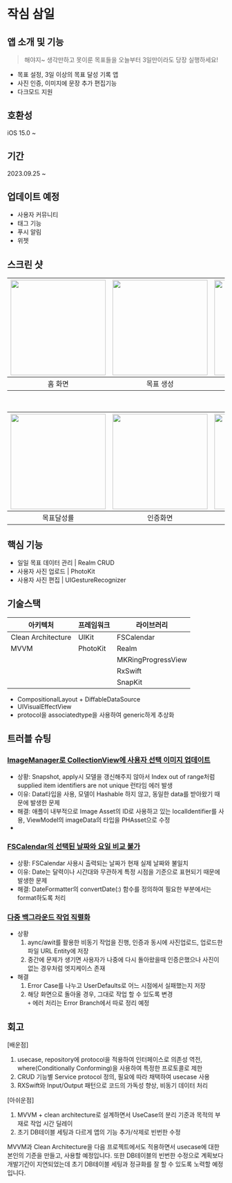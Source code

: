 # 작심 삼일

## 앱 소개 및 기능
> 해야지~ 생각만하고 못이룬 목표들을 오늘부터 3일만이라도 당장 실행하세요!

 - 목표 설정, 3일 이상의 목표 달성 기록 앱</br>
 - 사진 인증, 이미지에 문장 추가 편집기능</br>
 - 다크모드 지원

## 호환성
iOS 15.0 ~

## 기간
2023.09.25 ~ 

## 업데이트 예정
- 사용자 커뮤니티
- 태그 기능
- 푸시 알림
- 위젯

## 스크린 샷
|<img src="https://github.com/DONG-WOON/StickToIt/assets/80871083/6465b944-28b3-47a7-b768-9f2eaf477346" width=220>|<img src="https://github.com/DONG-WOON/StickToIt/assets/80871083/48646356-450b-46f6-9fb8-31bc1d318b69" width=220>|<img src="https://github.com/DONG-WOON/StickToIt/assets/80871083/da2daa46-cf56-49e9-b034-6180915635e1" width=220>|
|:-:|:-:|:-:|
|홈 화면|목표 생성|캘린더|
</br>

|<img src="https://github.com/DONG-WOON/StickToIt/assets/80871083/91458add-2819-4401-8f04-438d35238965" width=220>|<img src="https://github.com/DONG-WOON/StickToIt/assets/80871083/debbd251-332d-422b-9af6-66d1c9b401c0" width=220>|<img src="https://github.com/DONG-WOON/StickToIt/assets/80871083/7fd17ffe-46fe-49c1-8b44-4cdfdbf446e2" width=220>|
|:-:|:-:|:-:|
|목표달성률|인증화면|이미지 편집|


## 핵심 기능
- 일일 목표 데이터 관리 | Realm CRUD
- 사용자 사진 업로드 | PhotoKit
- 사용자 사진 편집 | UIGestureRecognizer

## 기술스택 
|          아키텍처            |   프레임워크  |       라이브러리        |
|            --              |     --     |     --               |
|     Clean Architecture     |   UIKit    |      FSCalendar     |
|           MVVM             |   PhotoKit |       Realm          | 
|                            |            |        MKRingProgressView    |
|                            |            |           RxSwift           |
|                            |            |           SnapKit           |
+ CompositionalLayout + DiffableDataSource
+ UIVisualEffectView
+ protocol을 associatedtype을 사용하여 generic하게 추상화

## 트러블 슈팅

### [ImageManager로 CollectionView에 사용자 선택 이미지 업데이트](https://github.com/DONG-WOON/StickToIt/commit/7d824089d35b5d5184f96c28808fedb68bc9305a)
- 상황: Snapshot, apply시 모델을 갱신해주지 않아서 Index out of range처럼 supplied item identifiers are not unique 런타임 에러 발생
- 이유: Data타입을 사용, 모델이 Hashable 하지 않고, 동일한 data를 받아왔기 때문에 발생한 문제
- 해결: 애플이 내부적으로 Image Asset의 ID로 사용하고 있는 localIdentifier를 사용, ViewModel의 imageData의 타입을 PHAsset으로 수정
- 
### [FSCalendar의 선택된 날짜와 요일 비교 불가](https://github.com/DONG-WOON/StickToIt/commit/a60bcc0582c6d1ad0fb86df33fc78f944620f89b)
- 상황: FSCalendar 사용시 출력되는 날짜가 현재 실제 날짜와 불일치
- 이유: Date는 달력이나 시간대와 무관하게 특정 시점을 기준으로 표현되기 때문에 발생한 문제
- 해결: DateFormatter의 convertDate(:) 함수를 정의하여 필요한 부분에서는 format하도록 처리

### [다중 백그라운드 작업 직렬화](https://github.com/DONG-WOON/StickToIt/commit/0d9c88e46a30826d2ddfde0f1a515755c3485948)
- 상황
    1. aync/awit를 활용한 비동기 작업을 진행, 인증과 동시에 사진업로드, 업로드한 파일 URL Entity에 저장
    2. 중간에 문제가 생기면 사용자가 나중에 다시 돌아왔을때 인증은했으나 사진이 없는 경우처럼 엣지케이스 존재
- 해결
    1. Error Case를 나누고 UserDefaults로 어느 시점에서 실패했는지 저장
    2. 해당 화면으로 돌아올 경우, 그대로 작업 할 수 있도록 변경</br>
    `+` 에러 처리는 Error Branch에서 따로 정리 예정    
## 회고
[배운점]
1. usecase, repository에 protocol을 적용하여 인터페이스로 의존성 역전, where(Conditionally Conforming)을 사용하여 특정한 프로토콜로 제한
2. CRUD 기능별 Service protocol 정의, 필요에 따라 채택하여 usecase 사용
3. RXSwift와 Input/Output 패턴으로 코드의 가독성 향상, 비동기 데이터 처리

[아쉬운점]
1. MVVM + clean architecture로 설계하면서 UseCase의 분리 기준과 목적의 부재로 작업 시간 딜레이</br>
2. 초기 DB테이블 세팅과 다르게 앱의 기능 추가/삭제로 빈번한 수정

MVVM과 Clean Architecture을 다음 프로젝트에서도 적용하면서 usecase에 대한 본인의 기준을 만들고, 사용할 예정입니다.
또한 DB테이블의 빈번한 수정으로 계획보다 개발기간이 지연되었는데 초기 DB테이블 세팅과 정규화를 잘 할 수 있도록 노력할 예정입니다.


